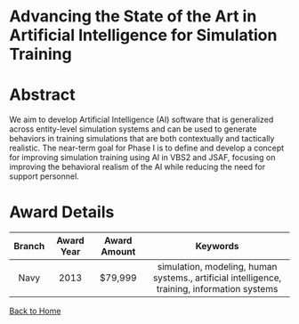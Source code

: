 
Advancing the State of the Art in Artificial Intelligence for Simulation Training
=================================================================================

# Abstract


We aim to develop Artificial Intelligence (AI) software that is generalized across entity-level simulation systems and can be used to generate behaviors in training simulations that are both contextually and tactically realistic. The near-term goal for Phase I is to define and develop a concept for improving simulation training using AI in VBS2 and JSAF, focusing on improving the behavioral realism of the AI while reducing the need for support personnel.  

# Award Details

|Branch|Award Year|Award Amount|Keywords|
| :---: | :---: | :---: | :---: |
|Navy|2013|$79,999|simulation, modeling, human systems., artificial intelligence, training, information systems|
  
  


[Back to Home](https://github.com/chrischow/dod_sbir_awards/Reports/DJ/#1904)